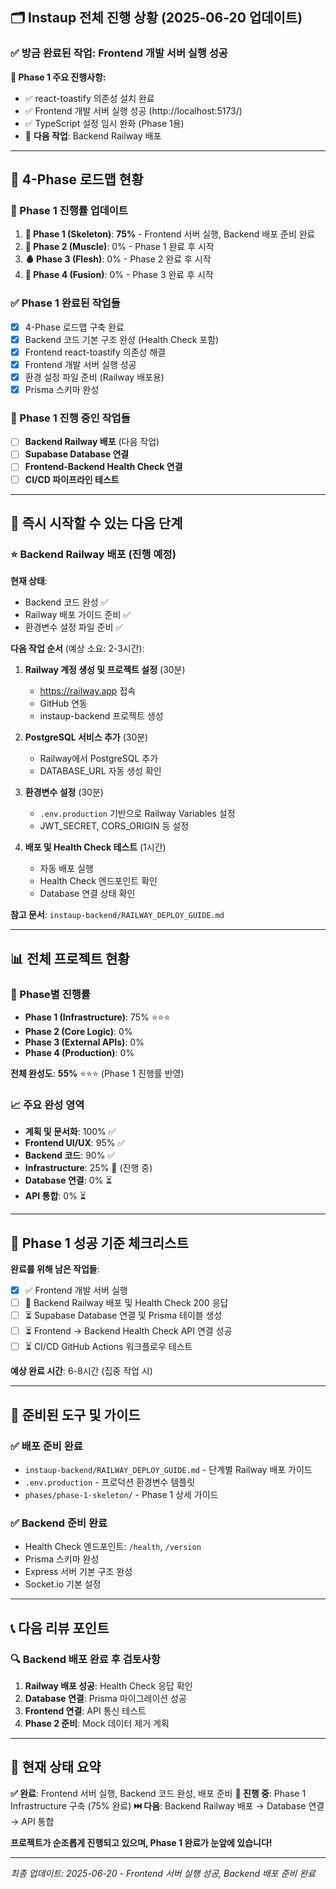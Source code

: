 ## 🗂️ Instaup 전체 진행 상황 (2025-06-20 업데이트)

### ✅ 방금 완료된 작업: Frontend 개발 서버 실행 성공

**🎉 Phase 1 주요 진행사항:**
- ✅ react-toastify 의존성 설치 완료
- ✅ Frontend 개발 서버 실행 성공 (http://localhost:5173/)
- ✅ TypeScript 설정 임시 완화 (Phase 1용)
- 🔄 **다음 작업**: Backend Railway 배포

---

## 📁 4-Phase 로드맵 현황

### 🎯 Phase 1 진행률 업데이트
1. **🦴 Phase 1 (Skeleton)**: **75%** - Frontend 서버 실행, Backend 배포 준비 완료
2. **💪 Phase 2 (Muscle)**: 0% - Phase 1 완료 후 시작
3. **🩸 Phase 3 (Flesh)**: 0% - Phase 2 완료 후 시작
4. **🔗 Phase 4 (Fusion)**: 0% - Phase 3 완료 후 시작

### ✅ Phase 1 완료된 작업들
- [x] 4-Phase 로드맵 구축 완료
- [x] Backend 코드 기본 구조 완성 (Health Check 포함)
- [x] Frontend react-toastify 의존성 해결
- [x] Frontend 개발 서버 실행 성공
- [x] 환경 설정 파일 준비 (Railway 배포용)
- [x] Prisma 스키마 완성

### 🔄 Phase 1 진행 중인 작업들
- [ ] **Backend Railway 배포** (다음 작업)
- [ ] **Supabase Database 연결**
- [ ] **Frontend-Backend Health Check 연결**
- [ ] **CI/CD 파이프라인 테스트**

---

## 🚀 즉시 시작할 수 있는 다음 단계

### ⭐ **Backend Railway 배포 (진행 예정)**

**현재 상태**:
- Backend 코드 완성 ✅
- Railway 배포 가이드 준비 ✅
- 환경변수 설정 파일 준비 ✅

**다음 작업 순서** (예상 소요: 2-3시간):
1. **Railway 계정 생성 및 프로젝트 설정** (30분)
   - https://railway.app 접속
   - GitHub 연동
   - instaup-backend 프로젝트 생성

2. **PostgreSQL 서비스 추가** (30분)
   - Railway에서 PostgreSQL 추가
   - DATABASE_URL 자동 생성 확인

3. **환경변수 설정** (30분)
   - `.env.production` 기반으로 Railway Variables 설정
   - JWT_SECRET, CORS_ORIGIN 등 설정

4. **배포 및 Health Check 테스트** (1시간)
   - 자동 배포 실행
   - Health Check 엔드포인트 확인
   - Database 연결 상태 확인

**참고 문서**: `instaup-backend/RAILWAY_DEPLOY_GUIDE.md`

---

## 📊 전체 프로젝트 현황

### 🎯 Phase별 진행률
- **Phase 1 (Infrastructure)**: 75% ⭐⭐⭐
- **Phase 2 (Core Logic)**: 0%
- **Phase 3 (External APIs)**: 0%
- **Phase 4 (Production)**: 0%

**전체 완성도**: **55%** ⭐⭐⭐ (Phase 1 진행률 반영)

### 📈 주요 완성 영역
- **계획 및 문서화**: 100% ✅
- **Frontend UI/UX**: 95% ✅
- **Backend 코드**: 90% ✅
- **Infrastructure**: 25% 🔄 (진행 중)
- **Database 연결**: 0% ⏳
- **API 통합**: 0% ⏳

---

## 🎯 Phase 1 성공 기준 체크리스트

**완료를 위해 남은 작업들**:
- [x] ✅ Frontend 개발 서버 실행
- [ ] 🔄 Backend Railway 배포 및 Health Check 200 응답
- [ ] ⏳ Supabase Database 연결 및 Prisma 테이블 생성
- [ ] ⏳ Frontend → Backend Health Check API 연결 성공
- [ ] ⏳ CI/CD GitHub Actions 워크플로우 테스트

**예상 완료 시간**: 6-8시간 (집중 작업 시)

---

## 🔧 준비된 도구 및 가이드

### ✅ 배포 준비 완료
- `instaup-backend/RAILWAY_DEPLOY_GUIDE.md` - 단계별 Railway 배포 가이드
- `.env.production` - 프로덕션 환경변수 템플릿
- `phases/phase-1-skeleton/` - Phase 1 상세 가이드

### ✅ Backend 준비 완료
- Health Check 엔드포인트: `/health`, `/version`
- Prisma 스키마 완성
- Express 서버 기본 구조 완성
- Socket.io 기본 설정

---

## 📞 다음 리뷰 포인트

### 🔍 Backend 배포 완료 후 검토사항
1. **Railway 배포 성공**: Health Check 응답 확인
2. **Database 연결**: Prisma 마이그레이션 성공
3. **Frontend 연결**: API 통신 테스트
4. **Phase 2 준비**: Mock 데이터 제거 계획

---

## 🎉 현재 상태 요약

**✅ 완료**: Frontend 서버 실행, Backend 코드 완성, 배포 준비
**🚀 진행 중**: Phase 1 Infrastructure 구축 (75% 완료)
**⏭️ 다음**: Backend Railway 배포 → Database 연결 → API 통합

**프로젝트가 순조롭게 진행되고 있으며, Phase 1 완료가 눈앞에 있습니다!**

---

*최종 업데이트: 2025-06-20 - Frontend 서버 실행 성공, Backend 배포 준비 완료*
